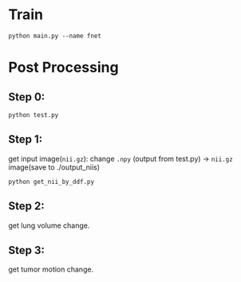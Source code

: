 # Train
```shell
python main.py --name fnet
```


# Post Processing

## Step 0:
```shell
python test.py
```

## Step 1:
get input image(`nii.gz`): change `.npy` (output from test.py) -> `nii.gz` image(save to ./output_niis)
```shell
python get_nii_by_ddf.py
```

## Step 2:
get lung volume change.

## Step 3:
get tumor motion change.